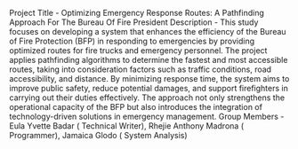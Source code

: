 Project Title - Optimizing Emergency Response Routes: A Pathfinding Approach For The Bureau Of Fire President 
Description - This study focuses on developing a system that enhances the efficiency of the Bureau of Fire Protection (BFP) in responding to emergencies by providing optimized routes for fire trucks and emergency personnel. The project applies pathfinding algorithms to determine the fastest and most accessible routes, taking into consideration factors such as traffic conditions, road accessibility, and distance. By minimizing response time, the system aims to improve public safety, reduce potential damages, and support firefighters in carrying out their duties effectively. The approach not only strengthens the operational capacity of the BFP but also introduces the integration of technology-driven solutions in emergency management.
Group Members - Eula Yvette Badar ( Technical Writer), Rhejie Anthony Madrona ( Programmer), Jamaica Glodo ( System Analysis)
